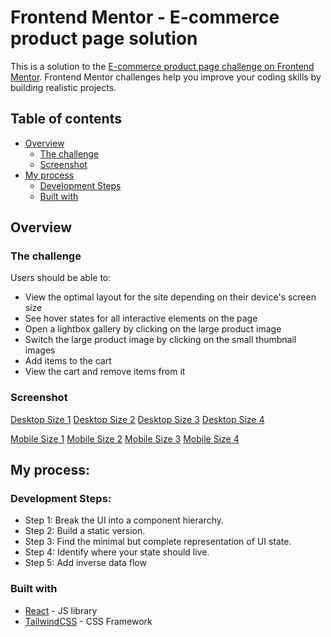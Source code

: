 # Frontend Mentor - E-commerce product page solution

This is a solution to the [E-commerce product page challenge on Frontend Mentor](https://www.frontendmentor.io/challenges/ecommerce-product-page-UPsZ9MJp6). Frontend Mentor challenges help you improve your coding skills by building realistic projects.

## Table of contents

- [Overview](#overview)
  - [The challenge](#the-challenge)
  - [Screenshot](#screenshot)
- [My process](#my-process)
  - [Development Steps](#development-steps)
  - [Built with](#built-with)


## Overview


### The challenge

Users should be able to:

- View the optimal layout for the site depending on their device's screen size
- See hover states for all interactive elements on the page
- Open a lightbox gallery by clicking on the large product image
- Switch the large product image by clicking on the small thumbnail images
- Add items to the cart
- View the cart and remove items from it

### Screenshot

[Desktop Size 1](./Screenshots/Desktop1.png)
[Desktop Size 2](./Screenshots/Desktop2.png)
[Desktop Size 3](./Screenshots/Desktop3.png)
[Desktop Size 4](./Screenshots/Desktop4.png)

[Mobile Size 1](./Screenshots/Mobile1.png)
[Mobile Size 2](./Screenshots/Mobile2.png)
[Mobile Size 3](./Screenshots/Mobile3.png)
[Mobile Size 4](./Screenshots/Mobile4.png)


## My process:

### Development Steps:
- Step 1: Break the UI into a component hierarchy.
- Step 2: Build a static version.
- Step 3: Find the minimal but complete representation of UI state.
- Step 4: Identify where your state should live.
- Step 5: Add inverse data flow 


### Built with

- [React](https://reactjs.org/) - JS library
- [TailwindCSS](https://tailwindcss.com/) - CSS Framework

